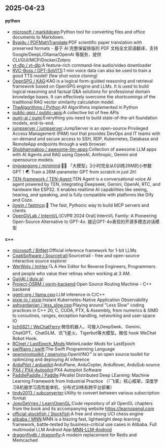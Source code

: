 ## 2025-04-23

#### python
* [microsoft / markitdown](https://github.com/microsoft/markitdown):Python tool for converting files and office documents to Markdown.
* [Byaidu / PDFMathTranslate](https://github.com/Byaidu/PDFMathTranslate):PDF scientific paper translation with preserved formats - 基于 AI 完整保留排版的 PDF 文档全文双语翻译，支持 Google/DeepL/Ollama/OpenAI 等服务，提供 CLI/GUI/MCP/Docker/Zotero
* [yt-dlp / yt-dlp](https://github.com/yt-dlp/yt-dlp):A feature-rich command-line audio/video downloader
* [RVC-Boss / GPT-SoVITS](https://github.com/RVC-Boss/GPT-SoVITS):1 min voice data can also be used to train a good TTS model! (few shot voice cloning)
* [OpenSPG / KAG](https://github.com/OpenSPG/KAG):KAG is a logical form-guided reasoning and retrieval framework based on OpenSPG engine and LLMs. It is used to build logical reasoning and factual Q&A solutions for professional domain knowledge bases. It can effectively overcome the shortcomings of the traditional RAG vector similarity calculation model.
* [TheAlgorithms / Python](https://github.com/TheAlgorithms/Python):All Algorithms implemented in Python
* [public-apis / public-apis](https://github.com/public-apis/public-apis):A collective list of free APIs
* [oumi-ai / oumi](https://github.com/oumi-ai/oumi):Everything you need to build state-of-the-art foundation models, end-to-end.
* [jumpserver / jumpserver](https://github.com/jumpserver/jumpserver):JumpServer is an open-source Privileged Access Management (PAM) tool that provides DevOps and IT teams with on-demand and secure access to SSH, RDP, Kubernetes, Database and RemoteApp endpoints through a web browser.
* [Shubhamsaboo / awesome-llm-apps](https://github.com/Shubhamsaboo/awesome-llm-apps):Collection of awesome LLM apps with AI Agents and RAG using OpenAI, Anthropic, Gemini and opensource models.
* [jingyaogong / minimind](https://github.com/jingyaogong/minimind):🚀🚀 「大模型」2小时完全从0训练26M的小参数GPT！🌏 Train a 26M-parameter GPT from scratch in just 2h!
* [TEN-framework / TEN-Agent](https://github.com/TEN-framework/TEN-Agent):TEN Agent is a conversational voice AI agent powered by TEN, integrating Deepseek, Gemini, OpenAI, RTC, and hardware like ESP32. It enables realtime AI capabilities like seeing, hearing, and speaking, and is fully compatible with platforms like Dify and Coze.
* [jlowin / fastmcp](https://github.com/jlowin/fastmcp):🚀 The fast, Pythonic way to build MCP servers and clients
* [OpenGVLab / InternVL](https://github.com/OpenGVLab/InternVL):[CVPR 2024 Oral] InternVL Family: A Pioneering Open-Source Alternative to GPT-4o. 接近GPT-4o表现的开源多模态对话模型

#### c++
* [microsoft / BitNet](https://github.com/microsoft/BitNet):Official inference framework for 1-bit LLMs
* [CoatiSoftware / Sourcetrail](https://github.com/CoatiSoftware/Sourcetrail):Sourcetrail - free and open-source interactive source explorer
* [WerWolv / ImHex](https://github.com/WerWolv/ImHex):🔍 A Hex Editor for Reverse Engineers, Programmers and people who value their retinas when working at 3 AM.
* [GuijiAI / duix.ai](https://github.com/GuijiAI/duix.ai):
* [Project-OSRM / osrm-backend](https://github.com/Project-OSRM/osrm-backend):Open Source Routing Machine - C++ backend
* [ggml-org / llama.cpp](https://github.com/ggml-org/llama.cpp):LLM inference in C/C++
* [pixie-io / pixie](https://github.com/pixie-io/pixie):Instant Kubernetes-Native Application Observability
* [ashvardanian / less_slow.cpp](https://github.com/ashvardanian/less_slow.cpp):Playing around "Less Slow" coding practices in C++ 20, C, CUDA, PTX, & Assembly, from numerics & SIMD to coroutines, ranges, exception handling, networking and user-space IO
* [lich0821 / WeChatFerry](https://github.com/lich0821/WeChatFerry):微信机器人，可接入DeepSeek、Gemini、ChatGPT、ChatGLM、讯飞星火、Tigerbot等大模型。微信 hook WeChat Robot Hook.
* [RCInet / LastEpoch_Mods](https://github.com/RCInet/LastEpoch_Mods):MelonLoader Mods for LastEpoch
* [swiftlang / swift](https://github.com/swiftlang/swift):The Swift Programming Language
* [openvinotoolkit / openvino](https://github.com/openvinotoolkit/openvino):OpenVINO™ is an open source toolkit for optimizing and deploying AI inference
* [ArduPilot / ardupilot](https://github.com/ArduPilot/ardupilot):ArduPlane, ArduCopter, ArduRover, ArduSub source
* [PX4 / PX4-Autopilot](https://github.com/PX4/PX4-Autopilot):PX4 Autopilot Software
* [PaddlePaddle / Paddle](https://github.com/PaddlePaddle/Paddle):PArallel Distributed Deep LEarning: Machine Learning Framework from Industrial Practice （『飞桨』核心框架，深度学习&机器学习高性能单机、分布式训练和跨平台部署）
* [tindy2013 / subconverter](https://github.com/tindy2013/subconverter):Utility to convert between various subscription format
* [JoeyDeVries / LearnOpenGL](https://github.com/JoeyDeVries/LearnOpenGL):Code repository of all OpenGL chapters from the book and its accompanying website https://learnopengl.com
* [official-stockfish / Stockfish](https://github.com/official-stockfish/Stockfish):A free and strong UCI chess engine
* [alibaba / MNN](https://github.com/alibaba/MNN):MNN is a blazing fast, lightweight deep learning framework, battle-tested by business-critical use cases in Alibaba. Full multimodal LLM Android App:[MNN-LLM-Android](./apps/Android/MnnLlmChat/README.md)
* [dragonflydb / dragonfly](https://github.com/dragonflydb/dragonfly):A modern replacement for Redis and Memcached
